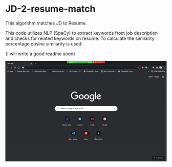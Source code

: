 # JD-2-resume-match
This algorithm matches JD to Resume.



This code utilizes NLP (SpaCy) to extract keywords from job description and checks for related keywords on resume. To calculate the similarity percentage cosine similarity is used.


{I will write a good readme soon}  


![](https://github.com/amshar05/JD-2-resume-match/blob/main/walkthrough.gif)
